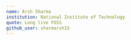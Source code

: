 ```yaml
---
name: Arsh Sharma 
institution: National Institute of Technology 
quote: Long live FOSS 
github_user: sharmarsh15 
---
```

